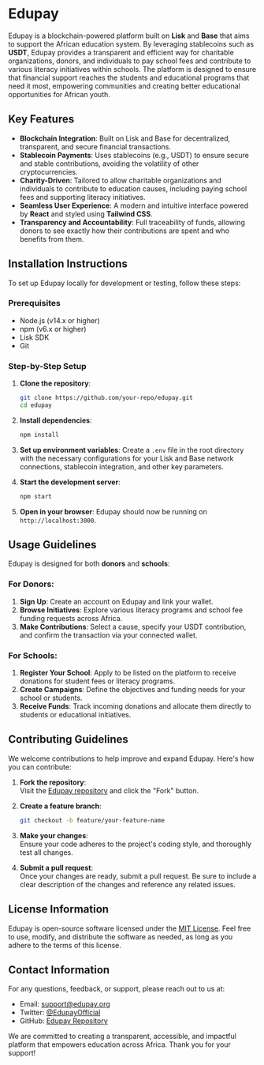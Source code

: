 # Edupay

Edupay is a blockchain-powered platform built on **Lisk** and **Base** that aims to support the African education system. By leveraging stablecoins such as **USDT**, Edupay provides a transparent and efficient way for charitable organizations, donors, and individuals to pay school fees and contribute to various literacy initiatives within schools. The platform is designed to ensure that financial support reaches the students and educational programs that need it most, empowering communities and creating better educational opportunities for African youth.

## Key Features

- **Blockchain Integration**: Built on Lisk and Base for decentralized, transparent, and secure financial transactions.
- **Stablecoin Payments**: Uses stablecoins (e.g., USDT) to ensure secure and stable contributions, avoiding the volatility of other cryptocurrencies.
- **Charity-Driven**: Tailored to allow charitable organizations and individuals to contribute to education causes, including paying school fees and supporting literacy initiatives.
- **Seamless User Experience**: A modern and intuitive interface powered by **React** and styled using **Tailwind CSS**.
- **Transparency and Accountability**: Full traceability of funds, allowing donors to see exactly how their contributions are spent and who benefits from them.

## Installation Instructions

To set up Edupay locally for development or testing, follow these steps:

### Prerequisites
- Node.js (v14.x or higher)
- npm (v6.x or higher)
- Lisk SDK
- Git

### Step-by-Step Setup

1. **Clone the repository**:
    ```bash
    git clone https://github.com/your-repo/edupay.git
    cd edupay
    ```

2. **Install dependencies**:
    ```bash
    npm install
    ```

3. **Set up environment variables**:
    Create a `.env` file in the root directory with the necessary configurations for your Lisk and Base network connections, stablecoin integration, and other key parameters.

4. **Start the development server**:
    ```bash
    npm start
    ```

5. **Open in your browser**:
    Edupay should now be running on `http://localhost:3000`.

## Usage Guidelines

Edupay is designed for both **donors** and **schools**:

### For Donors:
1. **Sign Up**: Create an account on Edupay and link your wallet.
2. **Browse Initiatives**: Explore various literacy programs and school fee funding requests across Africa.
3. **Make Contributions**: Select a cause, specify your USDT contribution, and confirm the transaction via your connected wallet.

### For Schools:
1. **Register Your School**: Apply to be listed on the platform to receive donations for student fees or literacy programs.
2. **Create Campaigns**: Define the objectives and funding needs for your school or students.
3. **Receive Funds**: Track incoming donations and allocate them directly to students or educational initiatives.

## Contributing Guidelines

We welcome contributions to help improve and expand Edupay. Here's how you can contribute:

1. **Fork the repository**:  
   Visit the [Edupay repository](https://github.com/your-repo/edupay) and click the "Fork" button.

2. **Create a feature branch**:  
    ```bash
    git checkout -b feature/your-feature-name
    ```

3. **Make your changes**:  
   Ensure your code adheres to the project's coding style, and thoroughly test all changes.

4. **Submit a pull request**:  
   Once your changes are ready, submit a pull request. Be sure to include a clear description of the changes and reference any related issues.

## License Information

Edupay is open-source software licensed under the [MIT License](LICENSE). Feel free to use, modify, and distribute the software as needed, as long as you adhere to the terms of this license.

## Contact Information

For any questions, feedback, or support, please reach out to us at:

- Email: support@edupay.org
- Twitter: [@EdupayOfficial](https://twitter.com/EdupayOfficial)
- GitHub: [Edupay Repository](https://github.com/your-repo/edupay)

We are committed to creating a transparent, accessible, and impactful platform that empowers education across Africa. Thank you for your support!
